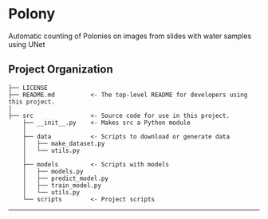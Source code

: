 Polony
==============================

Automatic counting of Polonies on images from slides with water samples using UNet

Project Organization
------------

    ├── LICENSE
    ├── README.md          <- The top-level README for developers using this project.
    │
    ├── src                <- Source code for use in this project.
        ├── __init__.py    <- Makes src a Python module
        │
        ├── data           <- Scripts to download or generate data
        │   ├── make_dataset.py
        │   └── utils.py
        │
        ├── models         <- Scripts with models
        │   ├── models.py
        │   ├── predict_model.py
        │   ├── train_model.py
        │   └── utils.py
        └── scripts        <- Project scripts

--------

